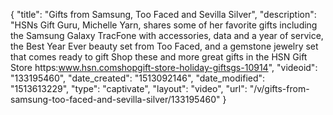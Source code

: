 {
    "title": "Gifts from Samsung, Too Faced and Sevilla Silver",
    "description": "HSNs Gift Guru, Michelle Yarn, shares some of her favorite gifts including the Samsung Galaxy TracFone with accessories, data and a year of service, the Best Year Ever beauty set from Too Faced, and a gemstone jewelry set that comes ready to gift Shop these and more great gifts in the HSN Gift Store https:www.hsn.comshopgift-store-holiday-giftsgs-10914",
    "videoid": "133195460",
    "date_created": "1513092146",
    "date_modified": "1513613229",
    "type": "captivate",
    "layout": "video",
    "url": "\/v\/gifts-from-samsung-too-faced-and-sevilla-silver\/133195460"
}